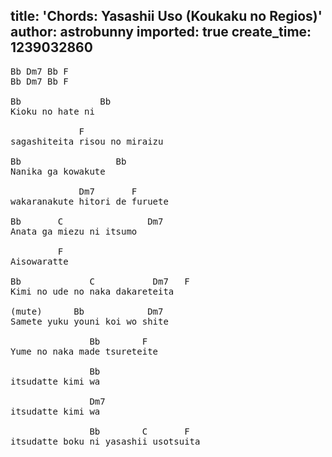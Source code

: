 title: 'Chords: Yasashii Uso (Koukaku no Regios)'
author: astrobunny
imported: true
create_time: 1239032860
---
<pre>Bb Dm7 Bb F  
Bb Dm7 Bb F  
  
Bb               Bb  
Kioku no hate ni  
  
             F  
sagashiteita risou no miraizu  
  
Bb                  Bb  
Nanika ga kowakute   
  
             Dm7       F  
wakaranakute hitori de furuete  
  
Bb       C                Dm7  
Anata ga miezu ni itsumo  
  
         F  
Aisowaratte  
  
Bb             C           Dm7   F  
Kimi no ude no naka dakareteita  
  
(mute)      Bb            Dm7  
Samete yuku youni koi wo shite  
  
               Bb        F  
Yume no naka made tsureteite  
  
               Bb  
itsudatte kimi wa  
  
               Dm7  
itsudatte kimi wa  
  
               Bb        C       F  
itsudatte boku ni yasashii usotsuita</pre>